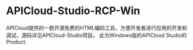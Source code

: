# APICloud-Studio-RCP-Win
APICloud提供的一款开源免费的HTML编码工具，方便开发者进行应用的开发和调试，源码详见APICloud-Studio项目。 此为Windows版的APICloud Studio的Product.
